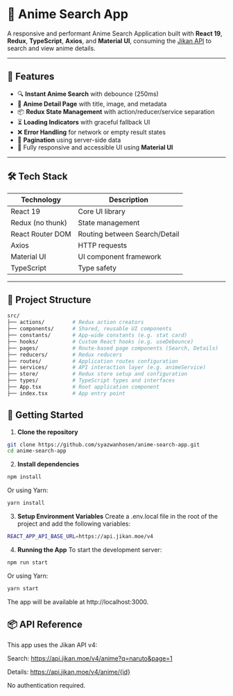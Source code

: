 # 🎌 Anime Search App

A responsive and performant Anime Search Application built with **React 19**, **Redux**, **TypeScript**, **Axios**, and **Material UI**, consuming the [Jikan API](https://docs.api.jikan.moe/) to search and view anime details.

---

## 🚀 Features

- 🔍 **Instant Anime Search** with debounce (250ms)
- 📄 **Anime Detail Page** with title, image, and metadata
- 📦 **Redux State Management** with action/reducer/service separation
- ⏳ **Loading Indicators** with graceful fallback UI
- ❌ **Error Handling** for network or empty result states
- 📄 **Pagination** using server-side data
- 📱 Fully responsive and accessible UI using **Material UI**

---

## 🛠️ Tech Stack

| Technology       | Description                        |
|------------------|------------------------------------|
| React 19         | Core UI library                    |
| Redux (no thunk) | State management                   |
| React Router DOM | Routing between Search/Detail      |
| Axios            | HTTP requests                      |
| Material UI      | UI component framework             |
| TypeScript       | Type safety                        |

---

## 📁 Project Structure

```bash
src/
├── actions/         # Redux action creators
├── components/      # Shared, reusable UI components
├── constants/       # App-wide constants (e.g. stat card)
├── hooks/           # Custom React hooks (e.g. useDebounce)
├── pages/           # Route-based page components (Search, Details)
├── reducers/        # Redux reducers
├── routes/          # Application routes configuration
├── services/        # API interaction layer (e.g. animeService)
├── store/           # Redux store setup and configuration
├── types/           # TypeScript types and interfaces
├── App.tsx          # Root application component
├── index.tsx        # App entry point
```

## 🧰 Getting Started

1. **Clone the repository**

```bash
git clone https://github.com/syazwanhosen/anime-search-app.git
cd anime-search-app
```

2. **Install dependencies**

```bash
npm install
```

Or using Yarn:

```bash
yarn install
```

3. **Setup Environment Variables**
Create a .env.local file in the root of the project and add the following variables:
```bash
REACT_APP_API_BASE_URL=https://api.jikan.moe/v4
```

4. **Running the App**
To start the development server:
```bash
npm run start
```

Or using Yarn:

```bash
yarn start
```

The app will be available at http://localhost:3000.


## 📦 API Reference
This app uses the Jikan API v4:

Search: https://api.jikan.moe/v4/anime?q=naruto&page=1

Details: https://api.jikan.moe/v4/anime/{id}

No authentication required.